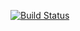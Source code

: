 [![Build Status](https://travis-ci.org/lbraglia/telegram.svg)](https://travis-ci.org/lbraglia/telegram)

